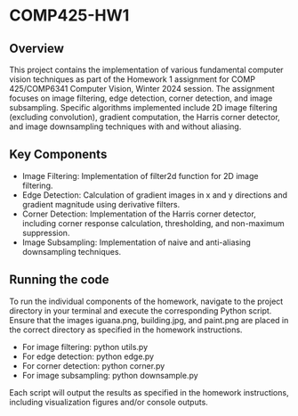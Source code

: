 # COMP425-HW1
## Overview
This project contains the implementation of various fundamental computer vision techniques as part of the Homework 1 assignment for COMP 425/COMP6341 Computer Vision, Winter 2024 session. The assignment focuses on image filtering, edge detection, corner detection, and image subsampling. Specific algorithms implemented include 2D image filtering (excluding convolution), gradient computation, the Harris corner detector, and image downsampling techniques with and without aliasing.

## Key Components
- Image Filtering: Implementation of filter2d function for 2D image filtering.
- Edge Detection: Calculation of gradient images in x and y directions and gradient magnitude using derivative filters.
- Corner Detection: Implementation of the Harris corner detector, including corner response calculation, thresholding, and non-maximum suppression.
- Image Subsampling: Implementation of naive and anti-aliasing downsampling techniques.

## Running the code
To run the individual components of the homework, navigate to the project directory in your terminal and execute the corresponding Python script. Ensure that the images iguana.png, building.jpg, and paint.png are placed in the correct directory as specified in the homework instructions.
- For image filtering: python utils.py
- For edge detection: python edge.py
- For corner detection: python corner.py
- For image subsampling: python downsample.py

Each script will output the results as specified in the homework instructions, including visualization figures and/or console outputs.
